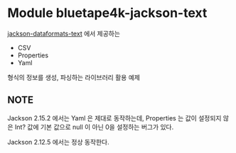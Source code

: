 # Module bluetape4k-jackson-text

[jackson-dataformats-text](https://github.com/FasterXML/jackson-dataformats-text) 에서 제공하는

* CSV
* Properties
* Yaml

형식의 정보를 생성, 파싱하는 라이브러리 활용 예제

## NOTE

Jackson 2.15.2 에서는 Yaml 은 제대로 동작하는데, Properties 는 값이 설정되지 않은 Int? 값에 기본 값으로 null 이 아닌 0을 설정하는 버그가 있다.

Jackson 2.12.5 에서는 정상 동작한다.
